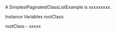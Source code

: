 A SimplestPaginatedClassListExample is xxxxxxxxx.Instance Variables	rootClass:		<Object>rootClass	- xxxxx